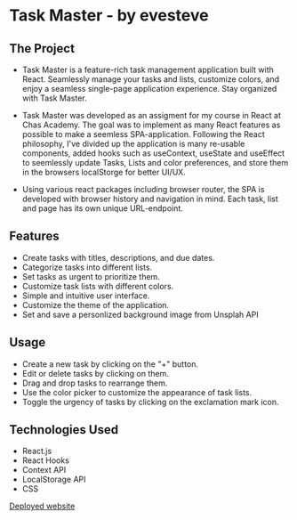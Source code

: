 # Task Master - by evesteve

## The Project

- Task Master is a feature-rich task management application built with
  React. Seamlessly manage your tasks and lists, customize colors, and
  enjoy a seamless single-page application experience. Stay organized
  with Task Master.

- Task Master was developed as an assigment for my course in React at
  Chas Academy. The goal was to implement as many React features as
  possible to make a seemless SPA-application. Following the React
  philosophy, I've divided up the application is many re-usable
  components, added hooks such as useContext, useState and useEffect to
  seemlessly update Tasks, Lists and color preferences, and store them
  in the browsers localStorge for better UI/UX.

- Using various react packages including browser router, the SPA is
  developed with browser history and navigation in mind. Each task, list
  and page has its own unique URL-endpoint.

## Features

- Create tasks with titles, descriptions, and due dates.
- Categorize tasks into different lists.
- Set tasks as urgent to prioritize them.
- Customize task lists with different colors.
- Simple and intuitive user interface.
- Customize the theme of the application.
- Set and save a personlized background image from Unsplah API

## Usage

- Create a new task by clicking on the "+" button.
- Edit or delete tasks by clicking on them.
- Drag and drop tasks to rearrange them.
- Use the color picker to customize the appearance of task lists.
- Toggle the urgency of tasks by clicking on the exclamation mark icon.

## Technologies Used

- React.js
- React Hooks
- Context API
- LocalStorage API
- CSS

[Deployed website](https://www.example.com)
